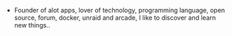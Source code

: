 - Founder of alot apps, lover of technology, programming language, open source, forum, docker, unraid and arcade, I like to discover and learn new things..
  <br>



























































































































































































































































































































